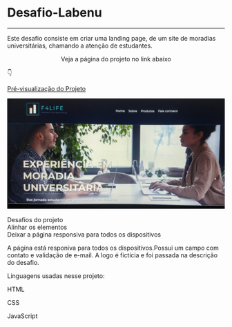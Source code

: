 # Desafio-Labenu
---
Este desafio consiste em criar uma landing page, de um site de moradias universitárias, chamando a atenção de estudantes.


<p align="center">Veja a página do projeto no link abaixo</p> 

👇
 
[Pré-visualização do Projeto](https://desafio-labenu.netlify.app/)

<div align="center"><img src="assets/img-readme.jpeg">

<p align="left">Desafios do projeto<br>
Alinhar os elementos<br>
Deixar a página responsiva para todos os dispositivos</p>

<p align="left">A página  está responiva para todos os dispositivos.Possui um campo com contato e validação de e-mail. A logo é fictícia e foi passada na descrição do desafio.</p>

<p align="left">Linguagens usadas nesse projeto:</p>

<P align=left>HTML</P>
<P align=left>CSS</P>
<P align=left>JavaScript</P>



